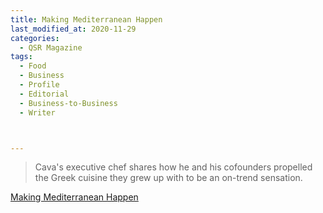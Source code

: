 ```yaml
---
title: Making Mediterranean Happen
last_modified_at: 2020-11-29
categories:
  - QSR Magazine
tags:
  - Food
  - Business
  - Profile
  - Editorial 
  - Business-to-Business
  - Writer



---
```


> Cava's executive chef shares how he and his cofounders propelled the Greek cuisine they grew up with to be an on-trend sensation.

[Making Mediterranean Happen](http://www.ourdigitalmags.com/publication/?i=515715&ver=html5&p=37)
